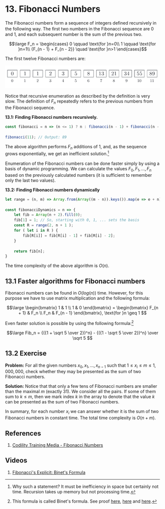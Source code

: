 # 13. Fibonacci Numbers

The Fibonacci numbers form a sequence of integers deﬁned recursively in the following way. The ﬁrst two numbers in the Fibonacci sequence are 0 and 1, and each subsequent number is the sum of the previous two.

$$\large
F_n = \begin{cases}
0 \qquad \text{for }n=0\\
1 \qquad \text{for }n=1\\
{F_{n - 1} + F_{n - 2}} \quad \text{for }n>1 
\end{cases}$$

The first twelve Fibonacci numbers are:

![Fibonacci sequence](/.attachments/fibonacci-sequence.png)

Notice that recursive enumeration as described by the definition is very slow. The definition of $F_n$ repeatedly refers to the previous numbers from the Fibonacci sequence.

**13.1: Finding Fibonacci numbers recursively.**
```js
const fibonacci = n => (n <= 1) ? n : fibonacci(n - 1) + fibonacci(n - 2);

fibonacci(11); // Output: 89
```
The above algorithm performs $F_n$ additions of 1, and, as the sequence grows exponentially, we get an ineﬃcient solution.[^1]

Enumeration of the Fibonacci numbers can be done faster simply by using a basis of dynamic programming. We can calculate the values $F_0, F_1, \dots, F_n$ based on the previously calculated numbers (it is sufficient to remember only the last two values).

**13.2: Finding Fibonacci numbers dynamically**
```js
let range = (n, m) => Array.from(Array((m - n)).keys()).map(e => e + n);

const fibonacciDynamics = n => {
    let fib = Array(n + 2).fill(0);
    fib[1] = 1; // So, starting with 0, 1, ... sets the basis
    const R = range(2, n + 1 );
    for ( let i in R ) {
        fib[R[i]] = fib[R[i] - 1] + fib[R[i] - 2];
    }

    return fib[n];
}
```

The time complexity of the above algorithm is $O(n)$.

## 13.1 Faster algorithms for Fibonacci numbers

Fibonacci numbers can be found in $O(log(n))$ time. However, for this purpose we have to use matrix multiplication and the following formula:

$$\large
\begin{bmatrix}
1 & 1 \\
1 & 0
\end{bmatrix} = 
\begin{bmatrix}
F_{n + 1} & F_n \\
F_n & F_{n - 1}
\end{bmatrix},
\text{for }n \geq 1
$$

Even faster solution is possible by using the following formula:[^2]

$$\large
Fib_n = {({1 + \sqrt 5 \over 2})^n} - {({1 - \sqrt 5 \over 2})^n} \over \sqrt 5
$$

## 13.2 Exercise

**Problem:** For all the given numbers $x_0, x_1, \ldots, x_{n - 1}$ such that $1 \leq x_i \leq m \leq 1,000,000$, check whether they may be presented as the sum of two Fibonacci numbers.

**Solution:** Notice that that only a few tens of Fibonacci numbers are smaller than the maximal $m$ (exactly 31). We consider all the pairs. If some of them sum to $k \leq m$, then we mark index $k$ in the array to denote that the value $k$ can be presented as the sum of two Fibonacci numbers.

In summary, for each number $x_i$ we can answer whether it is the sum of two Fibonacci numbers in constant time. The total time complexity is $O(n + m)$.

## References

1. [Codility Training Media - Fibonacci Numbers](https://codility.com/media/train/11-Fibonacci.pdf)

## Videos

1. [Fibonacci's Explicit: Binet's Formula](https://youtu.be/3vbHTi6sID0)

[^1]: Why such a statement? It must be inefficiency in space but certainly not time. Recursion takes up memory but not processing time.
[^2]: This formula is called Binet's formula. See proof [here](https://www.themathdoctors.org/a-few-inductive-fibonacci-proofs/), [here](http://www.milefoot.com/math/discrete/sequences/binetformula.htm#:~:text=The%20explicit%20formula%20for%20the,the%20first%20to%20use%20it.) and [here](https://planetmath.org/derivationofbinetformula).